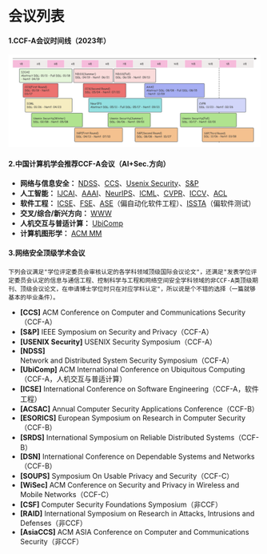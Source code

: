 # 会议列表

#### 1.CCF-A会议时间线（2023年）

![confDDLv1](./confDDLv3.png)

#### 2.中国计算机学会推荐CCF-A会议（AI+Sec.方向）

- **网络与信息安全：** [NDSS](http://dblp.uni-trier.de/db/conf/ndss/)、[CCS](http://dblp.uni-trier.de/db/conf/ccs/)、[Usenix Security](http://dblp.uni-trier.de/db/conf/uss/)、[S&P](http://dblp.uni-trier.de/db/conf/sp/)
- **人工智能：** [IJCAI](http://dblp.uni-trier.de/db/conf/ijcai/)、[AAAI](http://dblp.uni-trier.de/db/conf/aaai/)、[NeurIPS](http://dblp.uni-trier.de/db/conf/nips/)、[ICML](http://dblp.uni-trier.de/db/conf/icml/)、[CVPR](http://dblp.uni-trier.de/db/conf/cvpr/)、[ICCV](http://dblp.uni-trier.de/db/conf/iccv/)、[ACL](http://dblp.uni-trier.de/db/conf/acl/)
- **软件工程：** [ICSE](http://dblp.uni-trier.de/db/conf/icse/)、[FSE](http://dblp.uni-trier.de/db/conf/sigsoft/)、[ASE](http://dblp.uni-trier.de/db/conf/kbse/)（偏自动化软件工程）、[ISSTA](http://dblp.uni-trier.de/db/conf/issta/)（偏软件测试）
- **交叉/综合/新兴方向：** [WWW](http://dblp.uni-trier.de/db/conf/www/)
- **人机交互与普适计算：** [UbiComp](http://dblp.uni-trier.de/db/conf/huc/)
- **计算机图形学：** [ACM MM](http://dblp.uni-trier.de/db/conf/mm/)

#### 3.网络安全顶级学术会议

`下列会议满足"学位评定委员会审核认定的各学科领域顶级国际会议论文"，还满足"发表学位评定委员会认定的信息与通信工程、控制科学与工程和网络空间安全学科领域的非CCF-A类顶级期刊、顶级会议论文，在申请博士学位时只在对应学科认定"，所以说是个不错的选择（一篇就够基本的毕业条件）。`

- **[CCS]** ACM Conference on Computer and Communications Security（CCF-A）
- **[S&P]** IEEE Symposium on Security and Privacy（CCF-A）
- **[USENIX Security]** USENIX Security Symposium（CCF-A）
- **[NDSS]** Network and Distributed System Security Symposium（CCF-A）
- **[UbiComp]** ACM International Conference on Ubiquitous Computing（CCF-A，人机交互与普适计算）
- **[ICSE]** International Conference on Software Engineering（CCF-A，软件工程）
- **[ACSAC]** Annual Computer Security Applications Conference（CCF-B）
- **[ESORICS]** European Symposium on Research in Computer Security（CCF-B）
- **[SRDS]** International Symposium on Reliable Distributed Systems（CCF-B）
- **[DSN]** International Conference on Dependable Systems and Networks（CCF-B）
- **[SOUPS]** Symposium On Usable Privacy and Security（CCF-C）
- **[WiSec]** ACM Conference on Security and Privacy in Wireless and Mobile Networks（CCF-C）
- **[CSF]** Computer Security Foundations Symposium（非CCF）
- **[RAID]** International Symposium on Research in Attacks, Intrusions and Defenses（非CCF）
- **[AsiaCCS]** ACM ASIA Conference on Computer and Communications Security（非CCF）

